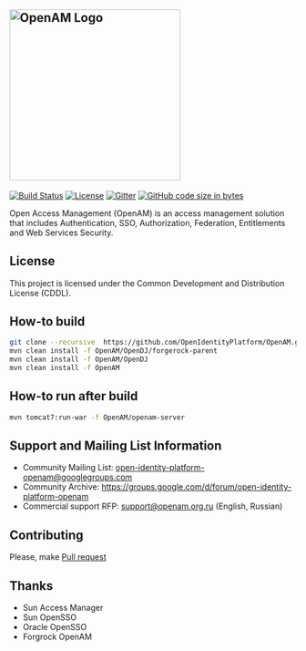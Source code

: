 ## <img alt="OpenAM Logo" src="https://github.com/OpenIdentityPlatform/OpenAM/raw/master/logo.png" width="300"/>
[![Build Status](https://travis-ci.org/OpenIdentityPlatform/OpenAM.svg)](https://travis-ci.org/OpenIdentityPlatform/OpenAM)
[![License](https://img.shields.io/badge/license-CDDL-blue.svg)](https://github.com/OpenIdentityPlatform/OpenAM/blob/master/license/license.txt)
[![Gitter](https://img.shields.io/gitter/room/nwjs/nw.js.svg)](http://gitter.im/OpenIdentityPlatform)
[![GitHub code size in bytes](https://img.shields.io/github/languages/code-size/OpenIdentityPlatform/OpenAM.svg)](https://github.com/OpenIdentityPlatform/OpenAM)

Open Access Management (OpenAM) is an access management solution that includes Authentication, SSO, Authorization, Federation, Entitlements and Web Services Security.

## License
This project is licensed under the Common Development and Distribution License (CDDL). 

## How-to build
```bash
git clone --recursive  https://github.com/OpenIdentityPlatform/OpenAM.git
mvn clean install -f OpenAM/OpenDJ/forgerock-parent
mvn clean install -f OpenAM/OpenDJ
mvn clean install -f OpenAM
```

## How-to run after build
```bash
mvn tomcat7:run-war -f OpenAM/openam-server
```

## Support and Mailing List Information
* Community Mailing List: open-identity-platform-openam@googlegroups.com
* Community Archive: https://groups.google.com/d/forum/open-identity-platform-openam
* Commercial support RFP: support@openam.org.ru (English, Russian)

## Contributing
Please, make [Pull request](https://github.com/OpenIdentityPlatform/OpenAM/pulls)

## Thanks
* Sun Access Manager
* Sun OpenSSO
* Oracle OpenSSO
* Forgrock OpenAM
